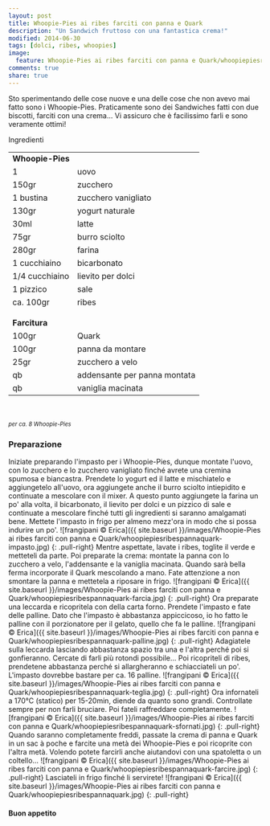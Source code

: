 ```yaml
---
layout: post
title: Whoopie-Pies ai ribes farciti con panna e Quark
description: "Un Sandwich fruttoso con una fantastica crema!"
modified: 2014-06-30
tags: [dolci, ribes, whoopies]
image:
  feature: Whoopie-Pies ai ribes farciti con panna e Quark/whoopiepiesribespannaquark-header.jpg
comments: true
share: true
---
```


Sto sperimentando delle cose nuove e una delle cose che non avevo mai fatto sono i Whoopie-Pies. Praticamente sono dei Sandwiches fatti con due biscotti, farciti con una crema... Vi assicuro che è facilissimo farli e sono veramente ottimi!


<div class="ingredients">
  <div class="ingredients-title">Ingredienti</div>
  <table>
    <tbody>
      <tr>
        <td colspan="2"><b>Whoopie-Pies</b></td>
      </tr>
      <tr>
        <td>1</td>
        <td>uovo</td>
      </tr>
      <tr>
        <td>150gr</td>
        <td>zucchero</td>
      </tr>
      <tr>
        <td>1 bustina</td>
        <td>zucchero vanigliato</td>
      </tr>
      <tr>
        <td>130gr</td>
        <td>yogurt naturale</td>
      </tr>
      <tr>
        <td>30ml</td>
        <td>latte</td>
      </tr>
      <tr>
        <td>75gr</td>
        <td>burro sciolto</td>
      </tr>
      <tr> 
        <td>280gr</td>
        <td>farina</td>
      </tr>
      <tr>
        <td>1 cucchiaino</td>
        <td>bicarbonato</td>
      </tr>
      <tr>
        <td>1/4 cucchiaino</td>
        <td>lievito per dolci</td>
      </tr>
      <tr>   
        <td>1 pizzico</td>
        <td>sale</td>
      </tr>
      <tr>   
        <td>ca. 100gr</td>
        <td>ribes</td>
      </tr>
      <tr style="height: 15px;"></tr>
      <tr>          
        <td colspan="2"><b>Farcitura</b></td>
      </tr>
      <tr>
        <td>100gr</td>
        <td>Quark</td>
      </tr>
      <tr>      
        <td>100gr</td>
        <td>panna da montare</td>
      </tr>
      <tr>
        <td>25gr</td>
        <td>zucchero a velo</td>
      </tr>
      <tr>
        <td>qb</td>
        <td>addensante per panna montata</td>
      </tr>
      <tr>
        <td>qb</td>
        <td>vaniglia macinata</td>      
      </tr>
    </tbody>
  </table>
  <br></br>
  <i class="pull-right" style="font-size: 80%;">per ca. 8 Whoopie-Pies</i>
</div>


<h3>
  <font color="grey">
    <i class="icon-cogs"></i>
  </font> Preparazione
</h3>

Iniziate preparando l'impasto per i Whoopie-Pies, dunque montate l'uovo, con lo zucchero e lo zucchero vanigliato finché avrete una cremina spumosa e biancastra. Prendete lo yogurt ed il latte e mischiatelo e aggiungetelo all'uovo, ora aggiungete anche il burro sciolto intiepidito e continuate a mescolare con il mixer. A questo punto aggiungete la farina un po' alla volta, il bicarbonato, il lievito per dolci e un pizzico di sale e continuate a mescolare finché tutti gli ingredienti si saranno amalgamati bene. Mettete l'impasto in frigo per almeno mezz'ora in modo che si possa indurire un po'.
![frangipani © Erica]({{ site.baseurl }}/images/Whoopie-Pies ai ribes farciti con panna e Quark/whoopiepiesribespannaquark-impasto.jpg)
{: .pull-right}
Mentre aspettate, lavate i ribes, toglite il verde e metteteli da parte. Poi preparate la crema: montate la panna con lo zucchero a velo, l'addensante e la vaniglia macinata. Quando sarà bella ferma incorporate il Quark mescolando a mano. Fate attenzione a non smontare la panna e mettetela a riposare in frigo.
![frangipani © Erica]({{ site.baseurl }}/images/Whoopie-Pies ai ribes farciti con panna e Quark/whoopiepiesribespannaquark-farcia.jpg)
{: .pull-right}
Ora preparate una leccarda e ricopritela con della carta forno. Prendete l'impasto e fate delle palline. Dato che l'impasto è abbastanza appiccicoso, io ho fatto le palline con il porzionatore per il gelato, quello che fa le palline.
![frangipani © Erica]({{ site.baseurl }}/images/Whoopie-Pies ai ribes farciti con panna e Quark/whoopiepiesribespannaquark-palline.jpg)
{: .pull-right}
Adagiatele sulla leccarda lasciando abbastanza spazio tra una e l'altra perché poi si gonfieranno. Cercate di farli più rotondi possibile... Poi ricopriteli di ribes, prendetene abbastanza perché si allargheranno e schiacciateli un po'. L'impasto dovrebbe bastare per ca. 16 palline.
![frangipani © Erica]({{ site.baseurl }}/images/Whoopie-Pies ai ribes farciti con panna e Quark/whoopiepiesribespannaquark-teglia.jpg)
{: .pull-right}
Ora infornateli a 170°C (statico) per 15-20min, diende da quanto sono grandi. Controllate sempre per non farli bruciare. Poi fateli raffreddare completamente.
![frangipani © Erica]({{ site.baseurl }}/images/Whoopie-Pies ai ribes farciti con panna e Quark/whoopiepiesribespannaquark-sfornati.jpg)
{: .pull-right}
Quando saranno completamente freddi, passate la crema di panna e Quark in un sac à poche e farcite una metà dei Whoopie-Pies e poi ricoprite con l'altra metà. Volendo potete farcirli anche aiutandovi con una spatoletta o un coltello... 
![frangipani © Erica]({{ site.baseurl }}/images/Whoopie-Pies ai ribes farciti con panna e Quark/whoopiepiesribespannaquark-farcire.jpg)
{: .pull-right}
Lasciateli in frigo finché li servirete!
![frangipani © Erica]({{ site.baseurl }}/images/Whoopie-Pies ai ribes farciti con panna e Quark/whoopiepiesribespannaquark.jpg)
{: .pull-right}

<h4>Buon appetito
  <font color="red">
    <i class="icon-smile"></i>
  </font>
</h4>
